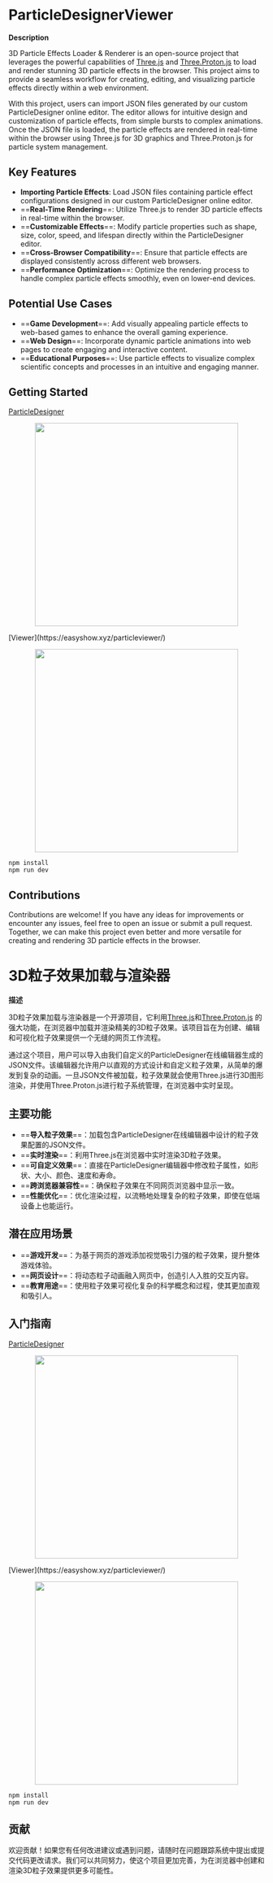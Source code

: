 # ParticleDesignerViewer

**Description**

3D Particle Effects Loader & Renderer is an open-source project that leverages the powerful capabilities of [Three.js](https://github.com/mrdoob/three.js) and [Three.Proton.js](https://github.com/drawcall/three.proton) to load and render stunning 3D particle effects in the browser. This project aims to provide a seamless workflow for creating, editing, and visualizing particle effects directly within a web environment.

With this project, users can import JSON files generated by our custom ParticleDesigner online editor. The editor allows for intuitive design and customization of particle effects, from simple bursts to complex animations. Once the JSON file is loaded, the particle effects are rendered in real-time within the browser using Three.js for 3D graphics and Three.Proton.js for particle system management.

## Key Features

- **Importing Particle Effects**: Load JSON files containing particle effect configurations designed in our custom ParticleDesigner online editor.
- ==&zwnj;**Real-Time Rendering**&zwnj;==: Utilize Three.js to render 3D particle effects in real-time within the browser.
- ==&zwnj;**Customizable Effects**&zwnj;==: Modify particle properties such as shape, size, color, speed, and lifespan directly within the ParticleDesigner editor.
- ==&zwnj;**Cross-Browser Compatibility**&zwnj;==: Ensure that particle effects are displayed consistently across different web browsers.
- ==&zwnj;**Performance Optimization**&zwnj;==: Optimize the rendering process to handle complex particle effects smoothly, even on lower-end devices.

## Potential Use Cases

- ==&zwnj;**Game Development**&zwnj;==: Add visually appealing particle effects to web-based games to enhance the overall gaming experience.
- ==&zwnj;**Web Design**&zwnj;==: Incorporate dynamic particle animations into web pages to create engaging and interactive content.
- ==&zwnj;**Educational Purposes**&zwnj;==: Use particle effects to visualize complex scientific concepts and processes in an intuitive and engaging manner.

## Getting Started

[ParticleDesigner](https://easyshow.xyz/ParticleDesigner/)

<p align="center">
  <a href="https://easyshow.xyz/ParticleDesigner"><img width="400" src="https://htmlresources.oss-cn-shanghai.aliyuncs.com/particleeditor/editor.jpg" /></a>
</p>
[Viewer](https://easyshow.xyz/particleviewer/)
<p align="center">
  <a href="https://easyshow.xyz/particleviewer"><img width="400" src="https://htmlresources.oss-cn-shanghai.aliyuncs.com/particleeditor/viewer.jpg" /></a>
</p>

```shell
npm install
npm run dev
```

## Contributions

Contributions are welcome! If you have any ideas for improvements or encounter any issues, feel free to open an issue or submit a pull request. Together, we can make this project even better and more versatile for creating and rendering 3D particle effects in the browser.



# 3D粒子效果加载与渲染器

**描述**

3D粒子效果加载与渲染器是一个开源项目，它利用[Three.js](https://github.com/mrdoob/three.js)和[Three.Proton.js](https://github.com/drawcall/three.proton) 的强大功能，在浏览器中加载并渲染精美的3D粒子效果。该项目旨在为创建、编辑和可视化粒子效果提供一个无缝的网页工作流程。

通过这个项目，用户可以导入由我们自定义的ParticleDesigner在线编辑器生成的JSON文件。该编辑器允许用户以直观的方式设计和自定义粒子效果，从简单的爆发到复杂的动画。一旦JSON文件被加载，粒子效果就会使用Three.js进行3D图形渲染，并使用Three.Proton.js进行粒子系统管理，在浏览器中实时呈现。

## 主要功能

- ==&zwnj;**导入粒子效果**&zwnj;==：加载包含ParticleDesigner在线编辑器中设计的粒子效果配置的JSON文件。
- ==&zwnj;**实时渲染**&zwnj;==：利用Three.js在浏览器中实时渲染3D粒子效果。
- ==&zwnj;**可自定义效果**&zwnj;==：直接在ParticleDesigner编辑器中修改粒子属性，如形状、大小、颜色、速度和寿命。
- ==&zwnj;**跨浏览器兼容性**&zwnj;==：确保粒子效果在不同网页浏览器中显示一致。
- ==&zwnj;**性能优化**&zwnj;==：优化渲染过程，以流畅地处理复杂的粒子效果，即使在低端设备上也能运行。

## 潜在应用场景

- ==&zwnj;**游戏开发**&zwnj;==：为基于网页的游戏添加视觉吸引力强的粒子效果，提升整体游戏体验。
- ==&zwnj;**网页设计**&zwnj;==：将动态粒子动画融入网页中，创造引人入胜的交互内容。
- ==&zwnj;**教育用途**&zwnj;==：使用粒子效果可视化复杂的科学概念和过程，使其更加直观和吸引人。

## 入门指南

[ParticleDesigner](https://easyshow.xyz/ParticleDesigner/)

<p align="center">
  <a href="https://easyshow.xyz/ParticleDesigner"><img width="400" src="https://htmlresources.oss-cn-shanghai.aliyuncs.com/particleeditor/editor.jpg" /></a>
</p>
[Viewer](https://easyshow.xyz/particleviewer/)
<p align="center">
  <a href="https://easyshow.xyz/particleviewer"><img width="400" src="https://htmlresources.oss-cn-shanghai.aliyuncs.com/particleeditor/viewer.jpg" /></a>
</p>

```shell
npm install
npm run dev
```

## 贡献

欢迎贡献！如果您有任何改进建议或遇到问题，请随时在问题跟踪系统中提出或提交代码更改请求。我们可以共同努力，使这个项目更加完善，为在浏览器中创建和渲染3D粒子效果提供更多可能性。

